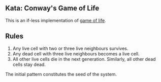 ## Kata: Conway's Game of Life

This is an if-less implementation of [game of life](https://en.wikipedia.org/wiki/Conway%27s_Game_of_Life).


## Rules
1. Any live cell with two or three live neighbours survives.
2. Any dead cell with three live neighbours becomes a live cell.
3. All other live cells die in the next generation. Similarly, all other dead cells stay dead.

The initial pattern constitutes the seed of the system. 
